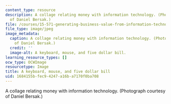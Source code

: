 ```yaml
---
content_type: resource
description: A collage relating money with information technology. (Photograph courtesy
  of Daniel Bersak.)
file: /courses/15-571-generating-business-value-from-information-technology-spring-2009/1684155bfec94247a16ba7170f0ba708_15-571s09.jpg
file_type: image/jpeg
image_metadata:
  caption: A collage relating money with information technology. (Photograph courtesy
    of Daniel Bersak.)
  credit: ''
  image-alt: A keyboard, mouse, and five dollar bill.
learning_resource_types: []
ocw_type: OCWImage
resourcetype: Image
title: A keyboard, mouse, and five dollar bill
uid: 1684155b-fec9-4247-a16b-a7170f0ba708
---
```

A collage relating money with information technology. (Photograph courtesy of Daniel Bersak.)